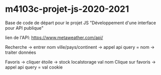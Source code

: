 # m4103c-projet-js-2020-2021
Base de code de départ pour le projet JS "Développement d'une interface pour API publique"

lien de l'API: https://www.metaweather.com/api/


Recherche -> entrer nom ville/pays/continent -> appel api query = nom -> traiter données

Favoris -> cliquer étoile -> stock localstorage val nom
Clique sur favoris -> appel api query = val cookie
